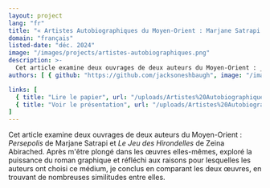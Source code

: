 ```yaml
---
layout: project
lang: "fr"
title: "« Artistes Autobiographiques du Moyen-Orient : Marjane Satrapi et Zeina Abirached »"
domain: "français"
listed-date: "déc. 2024"
image: "/images/projects/artistes-autobiographiques.png"
description: >-
  Cet article examine deux ouvrages de deux auteurs du Moyen-Orient : _Persepolis_ de Marjane Satrapi et _Le Jeu des Hirondelles_ de Zeina Abirached. Après m'être plongé dans les œuvres elles-mêmes, exploré la puissance du roman graphique et réfléchi aux raisons pour lesquelles les auteurs ont choisi ce médium, je conclus en comparant les deux œuvres, en trouvant de nombreuses similitudes entre elles.
authors: [ { github: "https://github.com/jacksoneshbaugh", image: "/images/jackson.jpg", name: "Jackson Eshbaugh" } ]

links: [
  { title: "Lire le papier", url: "/uploads/Artistes%20Autobiographiques%20du%20Moyen-Orient.pdf" }
  { title: "Voir le présentation", url: "/uploads/Artistes%20Autobiographiques%20du%20Moyen-Orient%20présentation.pdf" }
]
---
```


Cet article examine deux ouvrages de deux auteurs du Moyen-Orient : _Persepolis_ de Marjane Satrapi et _Le Jeu des
Hirondelles_ de Zeina Abirached. Après m'être plongé dans les œuvres elles-mêmes, exploré la puissance du roman
graphique et réfléchi aux raisons pour lesquelles les auteurs ont choisi ce médium, je conclus en comparant les deux
œuvres, en trouvant de nombreuses similitudes entre elles.